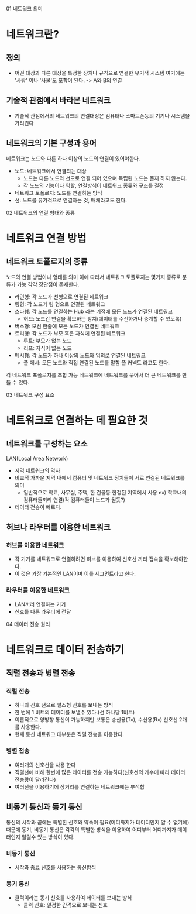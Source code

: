 01 네트워크 의미

# 네트워크란?
## 정의
- 어떤 대상과 다른 대상을 특정한 장치나 규칙으로 연결한 유기적 시스템
여기에는 '사람' 이나 '사물'도 포함이 된다.
-> A와 B의 연결

## 기술적 관점에서 바라본 네트워크
- 기술적 관점에서의 네트워크의 연결대상은 컴퓨터나 스마트폰등의 기기나 시스템을 가리킨다

## 네트워크의 기본 구성과 용어
네트워크는 노드와 다른 하나 이상의 노드의 연결이 있어야한다.
- 노드: 네트워크에서 연결되는 대상
	- 노드는 다른 노드와 선으로 연결 되어 있으며 독립된 노드는 존재 하지 않는다.
	- 각 노드의 기능이나 역할, 연결방식이 네트워크 종류와 구조를 결정
- 네트워크 토폴로지: 노드를 연결하는 방식
- 선: 노드를 유기적으로 연결하는 것, 매체라고도 한다.


02 네트워크의 연결 형태와 종류
# 네트워크 연결 방법

## 네트워크 토폴로지의 종류
노드의 연결 방법이나 형태를 의미 이에 따라서 네트워크 토폴로지는 몇가지 종류로 분류가 가능
각각 장단점이 존재한다.

- 라인형: 각 노드가 선형으로 연결된 네트워크
- 링형: 각 노드가 링 형으로 연결된 네트워크
- 스타형: 각 노드를 연결하는 Hub 라는 기점에 모든 노드가 연결된 네트워크
	- 허브: 노드간 연결을 확보하는 장치(데이터를 수신하거나 중계할 수 있도록)
- 버스형: 모선 한줄에 모든 노드가 연결된 네트워크
- 트리형: 각 노드가 부모 혹은 자식에 연결된 네트워크
	-  루트: 부모가 없는 노드
	- 리프: 자식이 없는 노드
- 메시형: 각 노드가 하나 이상의 노드와 임의로 연결된 네트워크
	- 풀 메시: 모든 노드와 직접 연결된 노드를 말함 풀 커넥트 라고도 한다.

각 네트워크 포폴로지를 조합 가능 네트워크에 네트워크를 묶어서 더 큰 네트워크를 만들 수 있다.

03 네트워크 구성 요소
# 네트워크로 연결하는 데 필요한 것

## 네트워크를 구성하는 요소

LAN(Local Area Network)
- 지역 네트워크의 약자
- 비교적 가까운 지역 내에서 컴퓨터 및 네트워크 장치들이 서로 연결된 네트워크를 의미
	- 일반적으로 학교, 사무실, 주택, 한 건물등 한정된 지역에서 사용
	ex) 학교내의 컴퓨터들끼리 연결(각 컴퓨터들이 노드가 될듯?)
- 데이터 전송이 빠르다.

## 허브나 라우터를 이용한 네트워크
### 허브를 이용한 네트워크
- 각 기기를 네트워크로 연결하려면 허브를 이용하여 신호선 끼리 접속을 확보해야한다.
- 이 것은 가장 기본적인 LAN이며 이를 세그먼트라고 한다.

### 라우터를 이용한 네트워크
- LAN끼리 연결하는 기기
- 신호를 다른 라우터에 전달


04 데이터 전송 원리
# 네트워크로 데이터 전송하기

## 직렬 전송과 병렬 전송
### 직렬 전송
- 하나의 신호 선으로 펄스형 신호를 보내는 방식
- 한 번에 1 비트의 데이터를 보낼수 있다.(선 하나당 1비트)
- 이론적으로 양방향 통신이 가능하지만 보통은 송신용(Tx), 수신용(Rx) 신호선 2개를 사용한다.
- 현재 통신 네트워크 대부분은 직렬 전송을 이용한다.

### 병렬 전송
- 여러개의 신호선을 사용 한다
- 직렬선에 비해 한번에 많은 데이터를 전송 가능하다(신호선의 개수에 따라 데이터 전송량이 달라진다)
- 여러선을 이용하기에 장거리를 연결하는 네트워크에는 부적합

## 비동기 통신과 동기 통신
통신의 시작과 끝에는 특별한 신호와 약속이 필요(어디까지가 데이터인지 알 수 없기에)
때문에 동기, 비동기 통신은 각각의 특별한 방식을 이용하여 어디부터 어디까지가 데이터인지 알릴수 있는 방식이 있다.
### 비동기 통신
- 시작과 종료 신호를 사용하는 통신방식

### 동기 통신
- 클럭이라는 동기 신호를 사용하여 데이터를 보내는 방식
	- 클럭 신호: 일정한 간격으로 보내는 신호
